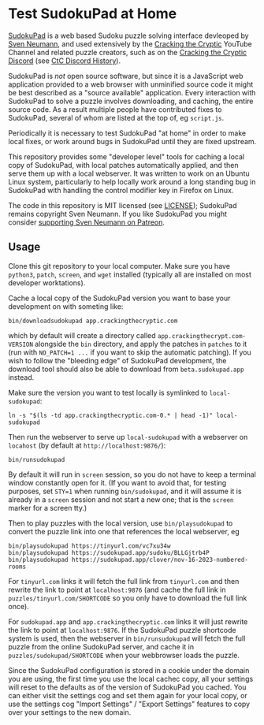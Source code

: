 # Test SudokuPad at Home

[SudokuPad](https://sudokupad.app/) is a web based Sudoku puzzle solving
interface devleoped by [Sven Neumann](https://svencodes.com/), and used
extensively by the [Cracking the Cryptic](https://crackingthecryptic.com/)
YouTube Channel and related puzzle creators, such as on the [Cracking
the Cryptic Discord](https://discord.gg/BbN89j5) (see [CtC Discord
History](https://crackingthecryptic.fandom.com/wiki/CTC_Fan_Discord)).

SudokuPad is *not* open source software, but since it is a JavaScript
web application provided to a web browser with unminified source code it
might be best described as a "source available" application.  Every
interaction with SudokuPad to solve a puzzle involves downloading, and
caching, the entire source code.  As a result multiple people have
contributed fixes to SudokuPad, several of whom are listed at the top
of, eg `script.js`.

Periodically it is necessary to test SudokuPad "at home" in order to
make local fixes, or work around bugs in SudokuPad until they are fixed
upstream.

This repository provides some "developer level" tools for caching a
local copy of SudokuPad, with local patches automatically applied, and
then serve them up with a local webserver.  It was written to work on
an Ubuntu Linux system, particularly to help locally work around a long
standing bug in SudokuPad with handling the control modifier key in
Firefox on Linux.

The code in this repository is MIT licensed (see [LICENSE](LICENSE));
SudokuPad remains copyright Sven Neumann.  If you like
SudokuPad you might consider [supporting Sven Neumann on
Patreon](https://patreon.com/svencodes).


## Usage

Clone this git repository to your local computer.  Make sure you have
`python3`, `patch`, `screen`, and `wget` installed (typically all are
installed on most developer worktations).

Cache a local copy of the SudokuPad version you want to base your development
on with someting like:

    bin/downloadsudokupad app.crackingthecryptic.com

which by default will create a directory called
`app.crackingthecrypt.com-VERSION` alongside the `bin` directory, and
apply the patches in `patches` to it (run with `NO_PATCH=1 ...` if you
want to skip the automatic patching).  If you wish to follow the
"bleeding edge" of SudokuPad development, the download tool should also
be able to download from `beta.sudokupad.app` instead.

Make sure the version you want to test locally is symlinked to
`local-sudokupad`:

    ln -s "$(ls -td app.crackingthecryptic.com-0.* | head -1)" local-sudokupad

Then run the webserver to serve up `local-sudokupad` with a webserver
on `locahost` (by default at `http://localhost:9876/`):

    bin/runsudokupad

By default it will run in `screen` session, so you do not have to keep
a terminal window constantly open for it.  (If you want to avoid that,
for testing purposes, set `STY=1` when running `bin/sudokupad`, and it
will assume it is already in a `screen` session and not start a new one;
that is the `screen` marker for a screen tty.)

Then to play puzzles with the local version, use `bin/playsudokupad` to
convert the puzzle link into one that references the local webserver, eg

    bin/playsudokupad https://tinyurl.com/vc7xu34w
    bin/playsudokupad https://sudokupad.app/sudoku/BLLGjtrb4P
    bin/playsudokupad https://sudokupad.app/clover/nov-16-2023-numbered-rooms

For `tinyurl.com` links it will fetch the full link from `tinyurl.com`
and then rewrite the link to point at `localhost:9876` (and cache the
full link in `puzzles/tinyurl.com/SHORTCODE` so you only have to download
the full link once).

For `sudokupad.app` and `app.crackingthecryptic.com` links it will just
rewrite the link to point at `localhost:9876`.  If the SudokuPad puzzle
shortcode system is used, then the webserver in `bin/runsudokupad` will
fetch the full puzzle from the online SudokuPad server, and cache it
in `puzzles/sudokupad/SHORTCODE` when your webbrowser loads the puzzle.

Since the SudokuPad configuration is stored in a cookie under the domain
you are using, the first time you use the local cachec copy, all your
settings will reset to the defaults as of the version of SudokuPad
you cached.  You can either visit the settings cog and set them again
for your local copy, or use the settings cog "Import Settings" /
"Export Settings" features to copy over your settings to the new domain.
